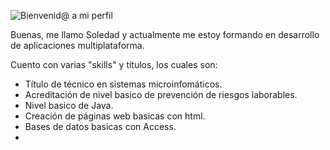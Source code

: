 ![Bienvenid@ a mi perfil](https://github.com/SoleMaGlez/SoleMaGlez/assets/145581919/bbcdd60d-61bb-4c96-b565-b42ae7033dff)

Buenas, me llamo Soledad y actualmente me estoy formando en desarrollo de aplicaciones multiplataforma.

Cuento con varias "skills" y títulos, los cuales son:
- Título de técnico en sistemas microinfomáticos.
- Acreditación de nivel basico de prevención de riesgos laborables.
- Nivel basico de Java.
- Creación de páginas web basicas con html.
- Bases de datos basicas con Access.
- 
